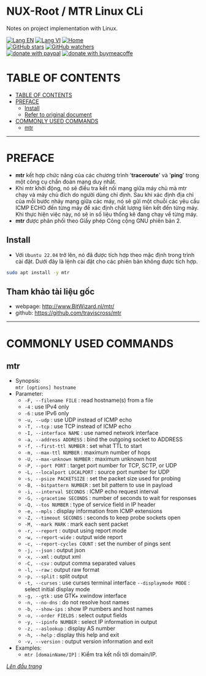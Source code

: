 # NUX-Root / MTR Linux CLi
Notes on project implementation with Linux.

[![Lang EN](https://img.shields.io/badge/lang-en-yellow)](Mtr-CLi.md)
[![Lang VI](https://img.shields.io/badge/lang-vi-green)](Mtr-CLi.vi.md)
[![Home](https://img.shields.io/badge/Main-blue)](../README.md)<br/>
[![GitHub stars](https://img.shields.io/github/stars/quachdoduy/NUX-Root?logo=GitHub&style=flat&color=red)](https://github.com/quachdoduy/NUX-Root/stargazers)
[![GitHub watchers](https://img.shields.io/github/watchers/quachdoduy/NUX-Root?logo=GitHub&style=flat&color=blue)](https://github.com/quachdoduy/NUX-Root/watchers)<br/>
[![donate with paypal](https://img.shields.io/badge/Like_it%3F-Donate!-green?logo=githubsponsors&logoColor=orange&style=flat)](https://paypal.me/quachdoduy)
[![donate with buymeacoffe](https://img.shields.io/badge/Like_it%3F-Donate!-blue?logo=githubsponsors&logoColor=orange&style=flat)](https://buymeacoffee.com/quachdoduy)

# TABLE OF CONTENTS
- [TABLE OF CONTENTS](#table-of-contents)
- [PREFACE](#preface)
    - [Install](#install)
    - [Refer to original document](#tham-khảo-tài-liệu-gốc)
- [COMMONLY USED COMMANDS](#commonly-used-commands)
    - [mtr](#mtr)

---

# PREFACE
- **mtr** kết hợp chức năng của các chương trình '**traceroute**' và '**ping**' trong một công cụ chẩn đoán mạng duy nhất.
- Khi mtr khởi động, nó sẽ điều tra kết nối mạng giữa máy chủ mà mtr chạy và máy chủ đích do người dùng chỉ định. Sau khi xác định địa chỉ của mỗi bước nhảy mạng giữa các máy, nó sẽ gửi một chuỗi các yêu cầu ICMP ECHO đến từng máy để xác định chất lượng liên kết đến từng máy. Khi thực hiện việc này, nó sẽ in số liệu thống kê đang chạy về từng máy.
- **mtr** được phân phối theo Giấy phép Công cộng GNU phiên bản 2.

## Install
- Với `Ubuntu 22.04` trở lên, nó đã được tích hợp theo mặc định trong trình cài đặt. Dưới đây là lệnh cài đặt cho các phiên bản không được tích hợp.
```bash
sudo apt install -y mtr
```

## Tham khảo tài liệu gốc
- webpage: http://www.BitWizard.nl/mtr/
- github: https://github.com/traviscross/mtr

---

# COMMONLY USED COMMANDS

## mtr
- Synopsis:<br>
    `mtr [options] hostname`<br>
- Parameter:
    * `-F, --filename FILE`       : read hostname(s) from a file
    * `-4`                        : use IPv4 only
    * `-6`                        : use IPv6 only
    * `-u, --udp`                 : use UDP instead of ICMP echo
    * `-T, --tcp`                 : use TCP instead of ICMP echo
    * `-I, --interface NAME`      : use named network interface
    * `-a, --address ADDRESS`     : bind the outgoing socket to ADDRESS
    * `-f, --first-ttl NUMBER`    : set what TTL to start
    * `-m, --max-ttl NUMBER`      : maximum number of hops
    * `-U, --max-unknown NUMBER`  : maximum unknown host
    * `-P, --port PORT`           : target port number for TCP, SCTP, or UDP
    * `-L, --localport LOCALPORT` : source port number for UDP
    * `-s, --psize PACKETSIZE`    : set the packet size used for probing
    * `-B, --bitpattern NUMBER`   : set bit pattern to use in payload
    * `-i, --interval SECONDS`    : ICMP echo request interval
    * `-G, --gracetime SECONDS`   : number of seconds to wait for responses
    * `-Q, --tos NUMBER`          : type of service field in IP header
    * `-e, --mpls`                : display information from ICMP extensions
    * `-Z, --timeout SECONDS`     : seconds to keep probe sockets open
    * `-M, --mark MARK`           : mark each sent packet
    * `-r, --report`              : output using report mode
    * `-w, --report-wide`         : output wide report
    * `-c, --report-cycles COUNT` : set the number of pings sent
    * `-j, --json`                : output json
    * `-x, --xml`                 : output xml
    * `-C, --csv`                 : output comma separated values
    * `-l, --raw`                 : output raw format
    * `-p, --split`               : split output
    * `-t, --curses`              : use curses terminal interface
          `--displaymode MODE`    : select initial display mode
    * `-g, --gtk`                 : use GTK+ xwindow interface
    * `-n, --no-dns`              : do not resolve host names
    * `-b, --show-ips`            : show IP numbers and host names
    * `-o, --order FIELDS`        : select output fields
    * `-y, --ipinfo NUMBER`       : select IP information in output
    * `-z, --aslookup`            : display AS number
    * `-h, --help`                : display this help and exit
    * `-v, --version`             : output version information and exit
- Examples:
    - `mtr [domainName/IP]` : Kiểm tra kết nối tới domain/IP.

*[Lên đầu trang](#nux-root--mtr-linux-cli)*